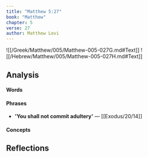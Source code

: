 ```yaml
---
title: "Matthew 5:27"
book: "Matthew"
chapter: 5
verse: 27
author: Matthew Levi
---
```

![[/Greek/Matthew/005/Matthew-005-027G.md#Text]]
![[/Hebrew/Matthew/005/Matthew-005-027H.md#Text]]

## Analysis

#### Words

#### Phrases
- **'You shall not commit adultery'** — [[Exodus/20/14]]

#### Concepts

## Reflections
